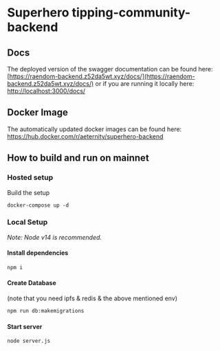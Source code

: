 # Superhero tipping-community-backend

## Docs

The deployed version of the swagger documentation can be found here: [https://raendom-backend.z52da5wt.xyz/docs/](https://raendom-backend.z52da5wt.xyz/docs/) or if you are running it locally here: [http://localhost:3000/docs/](http://localhost:3000/docs/)

## Docker Image

The automatically updated docker images can be found here: https://hub.docker.com/r/aeternity/superhero-backend

## How to build and run on mainnet

### Hosted setup

Build the setup
```
docker-compose up -d
```

### Local Setup

*Note: Node v14 is recommended.*

#### Install dependencies
```bash
npm i
```


#### Create Database
(note that you need ipfs & redis & the above mentioned env)

```bash
npm run db:makemigrations
```
#### Start server
```bash
node server.js
```
